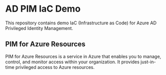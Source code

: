 # AD PIM IaC Demo

This repository contains demo IaC (Infrastructure as Code) for Azure AD Privileged Identity Management.

## PIM for Azure Resources

PIM for Azure Resources is a service in Azure that enables you to manage, control, and monitor access within your organization. It provides just-in-time privileged access to Azure resources.
